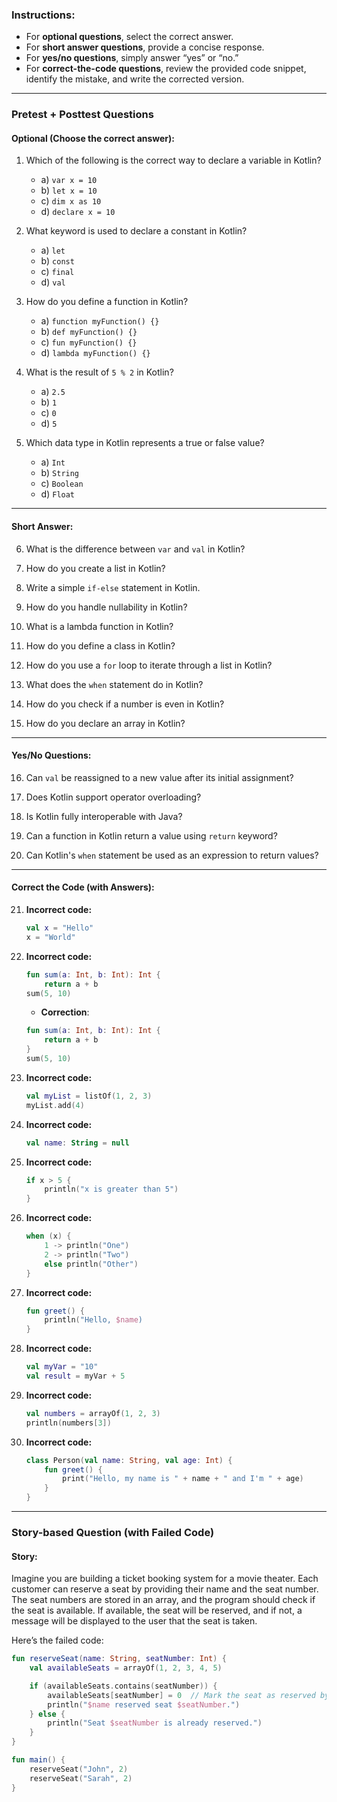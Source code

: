 ### **Instructions:**

- For **optional questions**, select the correct answer.
- For **short answer questions**, provide a concise response.
- For **yes/no questions**, simply answer “yes” or “no.”
- For **correct-the-code questions**, review the provided code snippet, identify the mistake, and write the corrected version.

---

### **Pretest + Posttest Questions**

#### **Optional (Choose the correct answer):**

1. Which of the following is the correct way to declare a variable in Kotlin?

   - a) `var x = 10`
   - b) `let x = 10`
   - c) `dim x as 10`
   - d) `declare x = 10`

2. What keyword is used to declare a constant in Kotlin?

   - a) `let`
   - b) `const`
   - c) `final`
   - d) `val`

3. How do you define a function in Kotlin?

   - a) `function myFunction() {}`
   - b) `def myFunction() {}`
   - c) `fun myFunction() {}`
   - d) `lambda myFunction() {}`

4. What is the result of `5 % 2` in Kotlin?

   - a) `2.5`
   - b) `1`
   - c) `0`
   - d) `5`

5. Which data type in Kotlin represents a true or false value?
   - a) `Int`
   - b) `String`
   - c) `Boolean`
   - d) `Float`

---

#### **Short Answer:**

6. What is the difference between `var` and `val` in Kotlin?

7. How do you create a list in Kotlin?

8. Write a simple `if-else` statement in Kotlin.

9. How do you handle nullability in Kotlin?

10. What is a lambda function in Kotlin?

11. How do you define a class in Kotlin?

12. How do you use a `for` loop to iterate through a list in Kotlin?

13. What does the `when` statement do in Kotlin?

14. How do you check if a number is even in Kotlin?

15. How do you declare an array in Kotlin?

---

#### **Yes/No Questions:**

16. Can `val` be reassigned to a new value after its initial assignment?

17. Does Kotlin support operator overloading?

18. Is Kotlin fully interoperable with Java?

19. Can a function in Kotlin return a value using `return` keyword?

20. Can Kotlin's `when` statement be used as an expression to return values?

---

#### **Correct the Code (with Answers):**

21. **Incorrect code:**

    ```kotlin
    val x = "Hello"
    x = "World"
    ```

22. **Incorrect code:**

    ```kotlin
    fun sum(a: Int, b: Int): Int {
        return a + b
    sum(5, 10)
    ```

    - **Correction**:

    ```kotlin
    fun sum(a: Int, b: Int): Int {
        return a + b
    }
    sum(5, 10)
    ```

23. **Incorrect code:**

    ```kotlin
    val myList = listOf(1, 2, 3)
    myList.add(4)
    ```

24. **Incorrect code:**

    ```kotlin
    val name: String = null
    ```

25. **Incorrect code:**

    ```kotlin
    if x > 5 {
        println("x is greater than 5")
    }
    ```

26. **Incorrect code:**

    ```kotlin
    when (x) {
        1 -> println("One")
        2 -> println("Two")
        else println("Other")
    }
    ```

27. **Incorrect code:**

    ```kotlin
    fun greet() {
        println("Hello, $name)
    }
    ```

28. **Incorrect code:**

    ```kotlin
    val myVar = "10"
    val result = myVar + 5
    ```

29. **Incorrect code:**

    ```kotlin
    val numbers = arrayOf(1, 2, 3)
    println(numbers[3])
    ```

30. **Incorrect code:**
    ```kotlin
    class Person(val name: String, val age: Int) {
        fun greet() {
            print("Hello, my name is " + name + " and I'm " + age)
        }
    }
    ```

---

### **Story-based Question (with Failed Code)**

#### **Story:**

Imagine you are building a ticket booking system for a movie theater. Each customer can reserve a seat by providing their name and the seat number. The seat numbers are stored in an array, and the program should check if the seat is available. If available, the seat will be reserved, and if not, a message will be displayed to the user that the seat is taken.

Here’s the failed code:

```kotlin
fun reserveSeat(name: String, seatNumber: Int) {
    val availableSeats = arrayOf(1, 2, 3, 4, 5)

    if (availableSeats.contains(seatNumber)) {
        availableSeats[seatNumber] = 0  // Mark the seat as reserved by setting it to 0
        println("$name reserved seat $seatNumber.")
    } else {
        println("Seat $seatNumber is already reserved.")
    }
}

fun main() {
    reserveSeat("John", 2)
    reserveSeat("Sarah", 2)
}
```
